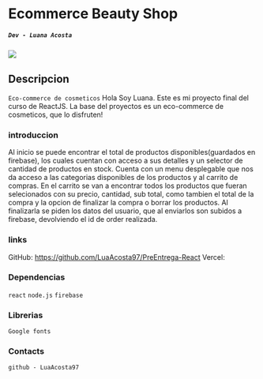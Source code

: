 # Ecommerce Beauty Shop

##### `Dev - Luana Acosta`

<img src="https://cdn.freebiesupply.com/logos/large/2x/react-1-logo-png-transparent.png" />

## Descripcion
`Eco-commerce de cosmeticos`
Hola Soy Luana. Este es mi proyecto final del curso de ReactJS. La base del proyectos es un eco-commerce de cosmeticos, que lo disfruten!
###  introduccion
Al inicio se puede encontrar el total de productos disponibles(guardados en firebase), los cuales cuentan con acceso a sus detalles y un selector de cantidad de productos en stock.
Cuenta con un menu desplegable que nos da acceso a las categorias disponibles de los productos y al carrito de compras.
En el carrito se van a encontrar todos los productos que fueran selecionados con su precio, cantidad, sub total, como tambien el total de la compra y la opcion de finalizar la compra o borrar los productos. Al finalizarla se piden los datos del usuario, que al enviarlos son subidos a firebase, devolviendo el id de order realizada.

### links
GitHub: https://github.com/LuaAcosta97/PreEntrega-React
Vercel:

### Dependencias
`react` `node.js` `firebase`
### Librerias
`Google fonts`

### Contacts 
`github - LuaAcosta97`

